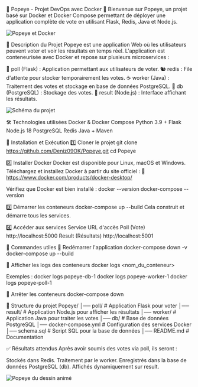 🐳 Popeye - Projet DevOps avec Docker 🐳
Bienvenue sur Popeye, un projet basé sur Docker et Docker Compose permettant de déployer une application complète de vote en utilisant Flask, Redis, Java et Node.js.

![Popeye et Docker](images/Popeye%20et%20docker.png)

📖 Description du Projet
Popeye est une application Web où les utilisateurs peuvent voter et voir les résultats en temps réel. L'application est conteneurisée avec Docker et repose sur plusieurs microservices :

🐍 poll (Flask) : Application permettant aux utilisateurs de voter.
🐿️ redis : File d'attente pour stocker temporairement les votes.
☕ worker (Java) : Traitement des votes et stockage en base de données PostgreSQL.
🐘 db (PostgreSQL) : Stockage des votes.
🚀 result (Node.js) : Interface affichant les résultats.

![Schéma du projet](images/schéma%20du%20projet.png)

🛠️ Technologies utilisées
Docker & Docker Compose
Python 3.9 + Flask
Node.js 18
PostgreSQL
Redis
Java + Maven

🚀 Installation et Exécution
1️⃣ Cloner le projet
git clone https://github.com/Deniz09OK/Popeye.git
cd Popeye

2️⃣ Installer Docker
Docker est disponible pour Linux, macOS et Windows.
Téléchargez et installez Docker à partir du site officiel :
🔗 https://www.docker.com/products/docker-desktop/

Vérifiez que Docker est bien installé :
docker --version
docker-compose --version

3️⃣ Démarrer les conteneurs
docker-compose up --build
Cela construit et démarre tous les services.

4️⃣ Accéder aux services
Service	URL d'accès
Poll (Vote)	http://localhost:5000
Result (Résultats)	http://localhost:5001

🔧 Commandes utiles
🔄 Redémarrer l'application
docker-compose down -v
docker-compose up --build

📜 Afficher les logs des conteneurs
docker logs <nom_du_conteneur>

Exemples :
docker logs popeye-db-1
docker logs popeye-worker-1
docker logs popeye-poll-1

🛑 Arrêter les conteneurs
docker-compose down

📂 Structure du projet
Popeye/
│── poll/              # Application Flask pour voter
│── result/            # Application Node.js pour afficher les résultats
│── worker/            # Application Java pour traiter les votes
│── db/                # Base de données PostgreSQL
│── docker-compose.yml # Configuration des services Docker
│── schema.sql         # Script SQL pour la base de données
│── README.md          # Documentation

✅ Résultats attendus
Après avoir soumis des votes via poll, ils seront :

Stockés dans Redis.
Traitement par le worker.
Enregistrés dans la base de données PostgreSQL (db).
Affichés dynamiquement sur result.

![Popeye du dessin animé](images/Popeye%20du%20dessin%20annimé.png)